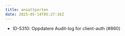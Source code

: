 ```yaml
---
title: ansattporten
date: 2025-05-14T05:27:16Z
---
```

- ID-5310: Oppdatere Audit-log for client-auth (#860)

